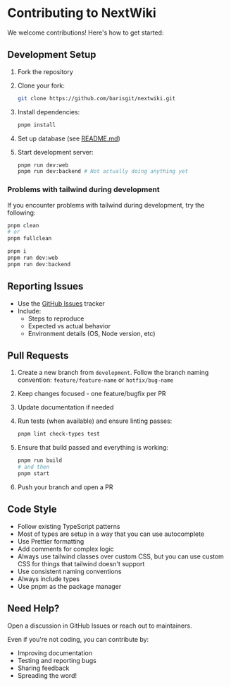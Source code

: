 # Contributing to NextWiki

We welcome contributions! Here's how to get started:

## Development Setup

1. Fork the repository
2. Clone your fork:

   ```bash
   git clone https://github.com/barisgit/nextwiki.git
   ```

3. Install dependencies:

   ```bash
   pnpm install
   ```

4. Set up database (see [README.md](./README.md#installation))

5. Start development server:

   ```bash
   pnpm run dev:web
   pnpm run dev:backend # Not actually doing anything yet
   ```

### Problems with tailwind during development

If you encounter problems with tailwind during development, try the following:

```bash
pnpm clean
# or
pnpm fullclean

pnpm i
pnpm run dev:web
pnpm run dev:backend
```

## Reporting Issues

- Use the [GitHub Issues](https://github.com/barisgit/nextwiki/issues) tracker
- Include:
  - Steps to reproduce
  - Expected vs actual behavior
  - Environment details (OS, Node version, etc)

## Pull Requests

1. Create a new branch from `development`. Follow the branch naming convention: `feature/feature-name` or `hotfix/bug-name`
2. Keep changes focused - one feature/bugfix per PR
3. Update documentation if needed
4. Run tests (when available) and ensure linting passes:

   ```bash
   pnpm lint check-types test
   ```

5. Ensure that build passed and everything is working:

   ```bash
   pnpm run build
   # and then
   pnpm start
   ```

6. Push your branch and open a PR

## Code Style

- Follow existing TypeScript patterns
- Most of types are setup in a way that you can use autocomplete
- Use Prettier formatting
- Add comments for complex logic
- Always use tailwind classes over custom CSS, but you can use custom CSS for things that tailwind doesn't support
- Use consistent naming conventions
- Always include types
- Use pnpm as the package manager

## Need Help?

Open a discussion in GitHub Issues or reach out to maintainers.

Even if you're not coding, you can contribute by:

- Improving documentation
- Testing and reporting bugs
- Sharing feedback
- Spreading the word!
